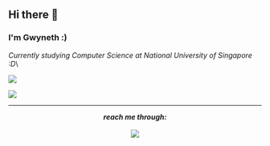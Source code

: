 ## Hi there 👋
### I'm Gwyneth :)
*Currently studying Computer Science at National University of Singapore :D*\

![](https://komarev.com/ghpvc/?username=gwynethguo)

<picture>
<source 
  srcset="https://github-readme-stats.vercel.app/api?username=gwynethguo&count_private=true&show_icons=true&theme=radical"
  media="(prefers-color-scheme: dark)"
/>
<source
  srcset="https://github-readme-stats.vercel.app/api?username=gwynethguo&count_private=true&show_icons=true"
  media="(prefers-color-scheme: light), (prefers-color-scheme: no-preference)"
/>
<img src="https://github-readme-stats.vercel.app/api?username=gwynethguo&count_private=true&show_icons=true" />
</picture>
<hr>
<p align="center">
  <i><b> reach me through: </b></i><br></br>
  <a href="https://www.linkedin.com/in/gwynethguo/">
  <img src="https://img.shields.io/badge/LinkedIn-0077B5?style=for-the-badge&logo=linkedin&logoColor=white" />
  </a>
</p>
